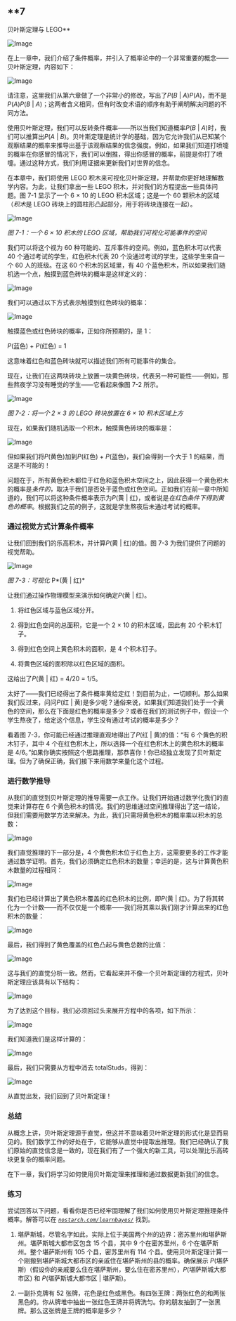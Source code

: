 ## **7

贝叶斯定理与 LEGO**

![Image](img/common.jpg)

在上一章中，我们介绍了条件概率，并引入了概率论中的一个非常重要的概念——贝叶斯定理，内容如下：

![Image](img/f0067-01.jpg)

请注意，这里我们从第六章做了一个非常小的修改，写出了*P*(*B* | *A*)*P*(*A*)，而不是*P*(*A*)*P*(*B* | *A*)；这两者含义相同，但有时改变术语的顺序有助于阐明解决问题的不同方法。

使用贝叶斯定理，我们可以反转条件概率——所以当我们知道概率*P*(*B* | *A*)时，我们可以推算出*P*(*A* | *B*)。贝叶斯定理是统计学的基础，因为它允许我们从已知某个观察结果的概率来推导出基于该观察结果的信念强度。例如，如果我们知道打喷嚏的概率在你感冒的情况下，我们可以倒推，得出你感冒的概率，前提是你打了喷嚏。通过这种方式，我们利用证据来更新我们对世界的信念。

在本章中，我们将使用 LEGO 积木来可视化贝叶斯定理，并帮助你更好地理解数学内容。为此，让我们拿出一些 LEGO 积木，并对我们的方程提出一些具体问题。图 7-1 显示了一个 6 × 10 的 LEGO 积木区域；这是一个 60 颗积木的区域（*积木*是 LEGO 砖块上的圆柱形凸起部分，用于将砖块连接在一起）。

![Image](img/07fig01.jpg)

*图 7-1：一个 6 × 10 积木的 LEGO 区域，帮助我们可视化可能事件的空间*

我们可以将这个视为 60 种可能的、互斥事件的空间。例如，蓝色积木可以代表 40 个通过考试的学生，红色积木代表 20 个没通过考试的学生，这些学生来自一个 60 人的班级。在这 60 个积木的区域里，有 40 个蓝色积木，所以如果我们随机选一个点，触摸到蓝色砖块的概率是这样定义的：

![Image](img/f0068-01.jpg)

我们可以通过以下方式表示触摸到红色砖块的概率：

![Image](img/f0068-02.jpg)

触摸蓝色或红色砖块的概率，正如你所预期的，是 1：

*P*(蓝色) + *P*(红色) = 1

这意味着红色和蓝色砖块就可以描述我们所有可能事件的集合。

现在，让我们在这两块砖块上放置一块黄色砖块，代表另一种可能性——例如，那些熬夜学习没有睡觉的学生——它看起来像图 7-2 所示。

![Image](img/07fig02.jpg)

*图 7-2：将一个 2 × 3 的 LEGO 砖块放置在 6 × 10 积木区域上方*

现在，如果我们随机选取一个积木，触摸黄色砖块的概率是：

![Image](img/f0069-01.jpg)

但如果我们将*P*(黄色)加到*P*(红色) + *P*(蓝色)，我们会得到一个大于 1 的结果，而这是不可能的！

问题在于，所有黄色积木都位于红色和蓝色积木空间之上，因此获得一个黄色积木的概率是*条件的*，取决于我们是否处于蓝色或红色空间。正如我们在前一章中所知道的，我们可以将这种条件概率表示为*P*(黄 | 红)，或者说是*在红色条件下得到黄色的概率*。根据我们之前的例子，这就是学生熬夜后未通过考试的概率。

### 通过视觉方式计算条件概率

让我们回到我们的乐高积木，并计算*P*(黄 | 红)的值。图 7-3 为我们提供了问题的视觉帮助。

![Image](img/07fig03.jpg)

*图 7-3：可视化* P*(黄 | 红)*

让我们通过操作物理模型来演示如何确定*P*(黄 | 红)。

1.  将红色区域与蓝色区域分开。

1.  得到红色空间的总面积，它是一个 2 × 10 的积木区域，因此有 20 个积木钉子。

1.  得到红色空间上黄色积木的面积，是 4 个积木钉子。

1.  将黄色区域的面积除以红色区域的面积。

这给出了*P*(黄 | 红) = 4/20 = 1/5。

太好了——我们已经得出了条件概率黄给定红！到目前为止，一切顺利。那么如果我们反过来，问问*P*(红 | 黄)是多少呢？通俗来说，如果我们知道我们处于一个黄色的空间，那么在下面是红色的概率是多少？或者在我们的测试例子中，假设一个学生熬夜了，给定这个信息，学生没有通过考试的概率是多少？

看着图 7-3，你可能已经通过推理直观地得出了*P*(红 | 黄)的值：“有 6 个黄色的积木钉子，其中 4 个在红色积木上，所以选择一个在红色积木上的黄色积木的概率是 4/6。”如果你确实按照这个思路推理，那恭喜你！你已经独立发现了贝叶斯定理。但为了确保正确，我们接下来用数学来量化这个过程。

### 进行数学推导

从我们的直觉到贝叶斯定理的推导需要一点工作。让我们开始通过数学化我们的直觉来计算存在 6 个黄色积木的情况。我们的思维通过空间推理得出了这一结论，但我们需要用数学方法来解决。为此，我们只需将黄色积木的概率乘以积木的总数：

![Image](img/f0071-01.jpg)

我们直觉推理的下一部分是，4 个黄色积木位于红色上方，这需要更多的工作才能通过数学证明。首先，我们必须确定红色积木的数量；幸运的是，这与计算黄色积木数量的过程相同：

![Image](img/f0071-02.jpg)

我们也已经计算出了黄色积木覆盖的红色积木的比例，即*P*(黄 | 红)。为了将其转化为一个计数——而不仅仅是一个概率——我们将其乘以我们刚才计算出来的红色积木的数量：

![Image](img/f0071-03.jpg)

最后，我们得到了黄色覆盖的红色凸起与黄色总数的比值：

![Image](img/f0071-04.jpg)

这与我们的直觉分析一致。然而，它看起来并不像一个贝叶斯定理的方程式，贝叶斯定理应该具有以下结构：

![Image](img/f0071-05.jpg)

为了达到这个目标，我们必须回过头来展开方程中的各项，如下所示：

![Image](img/f0071-06.jpg)

我们知道我们是这样计算的：

![Image](img/f0071-07.jpg)

最后，我们只需要从方程中消去 totalStuds，得到：

![Image](img/f0072-01.jpg)

从直觉出发，我们回到了贝叶斯定理！

### 总结

从概念上讲，贝叶斯定理源于直觉，但这并不意味着贝叶斯定理的形式化是显而易见的。我们数学工作的好处在于，它能够从直觉中提取出推理。我们已经确认了我们原始的直觉信念是一致的，现在我们有了一个强大的新工具，可以处理比乐高砖块更复杂的概率问题。

在下一章，我们将学习如何使用贝叶斯定理来推理和通过数据更新我们的信念。

### 练习

尝试回答以下问题，看看你是否已经牢固理解了我们如何使用贝叶斯定理推理条件概率。解答可以在 *[`nostarch.com/learnbayes/`](https://nostarch.com/learnbayes/)* 找到。

1.  堪萨斯城，尽管名字如此，实际上位于美国两个州的边界：密苏里州和堪萨斯州。堪萨斯城大都市区包含 15 个县，其中 9 个在密苏里州，6 个在堪萨斯州。整个堪萨斯州有 105 个县，密苏里州有 114 个县。使用贝叶斯定理计算一个刚搬到堪萨斯城大都市区的亲戚住在堪萨斯州的县的概率。确保展示 *P*(堪萨斯)（假设你的亲戚要么住在堪萨斯州，要么住在密苏里州），*P*(堪萨斯城大都市区) 和 *P*(堪萨斯城大都市区 | 堪萨斯)。

1.  一副扑克牌有 52 张牌，花色是红色或黑色。有四张王牌：两张红色的和两张黑色的。你从牌堆中抽出一张红色王牌并将牌洗匀。你的朋友抽到了一张黑牌。那么这张牌是王牌的概率是多少？
